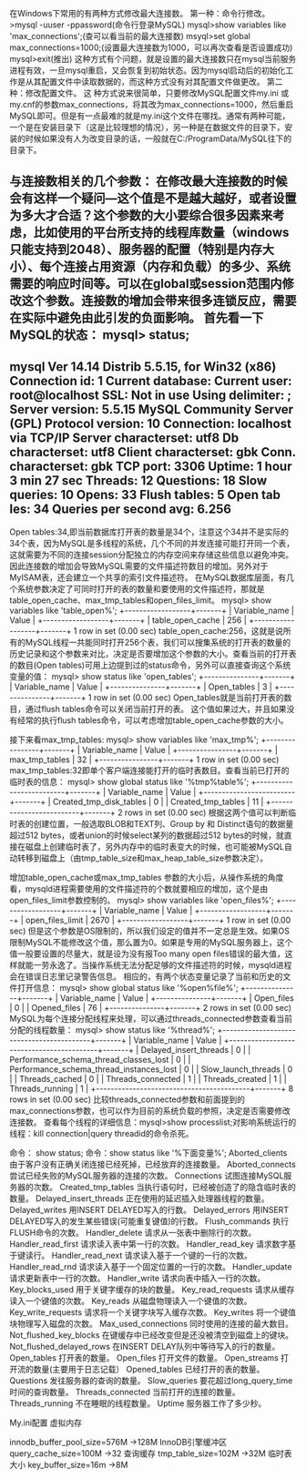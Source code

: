  在Windows下常用的有两种方式修改最大连接数。
     第一种：命令行修改。
    >mysql -uuser -ppassword(命令行登录MySQL)
    mysql>show variables like 'max_connections';(查可以看当前的最大连接数)
    msyql>set global max_connections=1000;(设置最大连接数为1000，可以再次查看是否设置成功)
    mysql>exit(推出)
    这种方式有个问题，就是设置的最大连接数只在mysql当前服务进程有效，一旦mysql重启，又会恢复到初始状态。因为mysql启动后的初始化工作是从其配置文件中读取数据的，而这种方式没有对其配置文件做更改。
    第二种：修改配置文件。
   这 种方式说来很简单，只要修改MySQL配置文件my.ini 或 my.cnf的参数max_connections，将其改为max_connections=1000，然后重启MySQL即可。但是有一点最难的就是my.ini这个文件在哪找。通常有两种可能，一个是在安装目录下（这是比较理想的情况），另一种是在数据文件的目录下，安装的时候如果没有人为改变目录的话，一般就在C:/ProgramData/MySQL往下的目录下。



   与连接数相关的几个参数：
     在修改最大连接数的时候会有这样一个疑问—这个值是不是越大越好，或者设置为多大才合适？这个参数的大小要综合很多因素来考虑，比如使用的平台所支持的线程库数量（windows只能支持到2048）、服务器的配置（特别是内存大小）、每个连接占用资源（内存和负载）的多少、系统需要的响应时间等。可以在global或session范围内修改这个参数。连接数的增加会带来很多连锁反应，需要在实际中避免由此引发的负面影响。
    首先看一下MySQL的状态：
mysql> status;
--------------
mysql  Ver 14.14 Distrib 5.5.15, for Win32 (x86)
Connection id:          1
Current database:
Current user:           root@localhost
SSL:                    Not in use
Using delimiter:        ;
Server version:         5.5.15 MySQL Community Server (GPL)
Protocol version:       10
Connection:             localhost via TCP/IP
Server characterset:    utf8
Db     characterset:    utf8
Client characterset:    gbk
Conn.  characterset:    gbk
TCP port:               3306
Uptime:                 1 hour 3 min 27 sec
Threads: 12  Questions: 18  Slow queries: 10  Opens: 33  Flush tables: 5  Open tab
les: 34  Queries per second avg: 6.256
--------------
Open tables:34,即当前数据库打开表的数量是34个，注意这个34并不是实际的34个表，因为MySQL是多线程的系统，几个不同的并发连接可能打开同一个表，这就需要为不同的连接session分配独立的内存空间来存储这些信息以避免冲突。因此连接数的增加会导致MySQL需要的文件描述符数目的增加。另外对于MyISAM表，还会建立一个共享的索引文件描述符。
    在MySQL数据库层面，有几个系统参数决定了可同时打开的表的数量和要使用的文件描述符，那就是table_open_cache、max_tmp_tables和open_files_limit。
mysql> show variables like 'table_open%';
+------------------+-------+
| Variable_name    | Value |
+------------------+-------+
| table_open_cache | 256   |
+------------------+-------+
1 row in set (0.00 sec)
table_open_cache:256，这就是说所有的MySQL线程一共能同时打开256个表，我们可以搜集系统的打开表的数量的历史记录和这个参数来对比，决定是否要增加这个参数的大小。查看当前的打开表的数目(Open tables)可用上边提到过的status命令，另外可以直接查询这个系统变量的值：
mysql> show status like 'open_tables';
+---------------+-------+
| Variable_name | Value |
+---------------+-------+
| Open_tables   | 3     |
+---------------+-------+
1 row in set (0.00 sec)
Open_tables就是当前打开表的数目，通过flush tables命令可以关闭当前打开的表。 这个值如果过大，并且如果没有经常的执行flush tables命令，可以考虑增加table_open_cache参数的大小。
 
接下来看max_tmp_tables:
mysql> show variables like 'max_tmp%';
+----------------+-------+
| Variable_name  | Value |
+----------------+-------+
| max_tmp_tables | 32    |
+----------------+-------+
1 row in set (0.00 sec)
max_tmp_tables:32即单个客户端连接能打开的临时表数目。查看当前已打开的临时表的信息：
mysql> show global status like '%tmp%table%';
+-------------------------+-------+
| Variable_name           | Value |
+-------------------------+-------+
| Created_tmp_disk_tables | 0     |
| Created_tmp_tables      | 11    |
+-------------------------+-------+
2 rows in set (0.00 sec)
根据这两个值可以判断临时表的创建位置，一般选取BLOB和TEXT列、Group by 和 Distinct语句的数据量超过512 bytes，或者union的时候select某列的数据超过512 bytes的时候，就直接在磁盘上创建临时表了，另外内存中的临时表变大的时候，也可能被MySQL自动转移到磁盘上（由tmp_table_size和max_heap_table_size参数决定）。
 
增加table_open_cache或max_tmp_tables 参数的大小后，从操作系统的角度看，mysqld进程需要使用的文件描述符的个数就要相应的增加，这个是由open_files_limit参数控制的。
mysql> show variables like 'open_files%';
+------------------+-------+
| Variable_name    | Value |
+------------------+-------+
| open_files_limit | 2670  |
+------------------+-------+
1 row in set (0.00 sec)
但是这个参数是OS限制的，所以我们设定的值并不一定总是生效。如果OS限制MySQL不能修改这个值，那么置为0。如果是专用的MySQL服务器上，这个值一般要设置的尽量大，就是设为没有报Too many open files错误的最大值，这样就能一劳永逸了。当操作系统无法分配足够的文件描述符的时候，mysqld进程会在错误日志里记录警告信息。
相应的，有两个状态变量记录了当前和历史的文件打开信息：
mysql> show global status like '%open%file%';
+---------------+-------+
| Variable_name | Value |
+---------------+-------+
| Open_files    | 0     |
| Opened_files  | 76    |
+---------------+-------+
2 rows in set (0.00 sec)
MySQL为每个连接分配线程来处理，可以通过threads_connected参数查看当前分配的线程数量：
mysql> show status like '%thread%';
+------------------------------------------+-------+
| Variable_name                            | Value |
+------------------------------------------+-------+
| Delayed_insert_threads                   | 0     |
| Performance_schema_thread_classes_lost   | 0     |
| Performance_schema_thread_instances_lost | 0     |
| Slow_launch_threads                      | 0     |
| Threads_cached                           | 0     |
| Threads_connected                        | 1     |
| Threads_created                          | 1     |
| Threads_running                          | 1     |
+------------------------------------------+-------+
8 rows in set (0.00 sec)
比较threads_connected参数和前面提到的max_connections参数，也可以作为目前的系统负载的参照，决定是否需要修改连接数。
查看每个线程的详细信息：mysql>show processlist;对影响系统运行的线程：kill connection|query threadid的命令杀死。



命令： show status;
命令：show status like '%下面变量%';
Aborted_clients 由于客户没有正确关闭连接已经死掉，已经放弃的连接数量。 
Aborted_connects 尝试已经失败的MySQL服务器的连接的次数。 
Connections 试图连接MySQL服务器的次数。 
Created_tmp_tables 当执行语句时，已经被创造了的隐含临时表的数量。 
Delayed_insert_threads 正在使用的延迟插入处理器线程的数量。 
Delayed_writes 用INSERT DELAYED写入的行数。 
Delayed_errors 用INSERT DELAYED写入的发生某些错误(可能重复键值)的行数。 
Flush_commands 执行FLUSH命令的次数。 
Handler_delete 请求从一张表中删除行的次数。 
Handler_read_first 请求读入表中第一行的次数。 
Handler_read_key 请求数字基于键读行。 
Handler_read_next 请求读入基于一个键的一行的次数。 
Handler_read_rnd 请求读入基于一个固定位置的一行的次数。 
Handler_update 请求更新表中一行的次数。 
Handler_write 请求向表中插入一行的次数。 
Key_blocks_used 用于关键字缓存的块的数量。 
Key_read_requests 请求从缓存读入一个键值的次数。 
Key_reads 从磁盘物理读入一个键值的次数。 
Key_write_requests 请求将一个关键字块写入缓存次数。 
Key_writes 将一个键值块物理写入磁盘的次数。 
Max_used_connections 同时使用的连接的最大数目。 
Not_flushed_key_blocks 在键缓存中已经改变但是还没被清空到磁盘上的键块。 
Not_flushed_delayed_rows 在INSERT DELAY队列中等待写入的行的数量。 
Open_tables 打开表的数量。 
Open_files 打开文件的数量。 
Open_streams 打开流的数量(主要用于日志记载） 
Opened_tables 已经打开的表的数量。 
Questions 发往服务器的查询的数量。 
Slow_queries 要花超过long_query_time时间的查询数量。 
Threads_connected 当前打开的连接的数量。 
Threads_running 不在睡眠的线程数量。 
Uptime 服务器工作了多少秒。
 
 
 
My.ini配置 虚拟内存
 
 
 
innodb_buffer_pool_size=576M   ->128M InnoDB引擎缓冲区
query_cache_size=100M             ->32 查询缓存
tmp_table_size=102M                  ->32M 临时表大小
key_buffer_size=16m                  ->8M